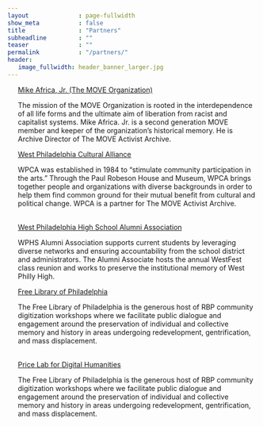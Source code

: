 ```yaml
---
layout              : page-fullwidth
show_meta           : false
title               : "Partners"
subheadline         : ""
teaser              : ""
permalink           : "/partners/"
header:
   image_fullwidth: header_banner_larger.jpg
---
```

<div class="row 2">
    <div class="large-6 columns">
        <img src="{{ site.urlimg }}MOVE_crop.jpg" alt="">
        <div class="accordion" data-accordion>
            <div class="accordion-navigation">
                <a href="#panel1a" class="text-center">Mike Africa, Jr. (The MOVE Organization)</a>
                <div id="panel1a" class="content inactive">
                    <p>The mission of the MOVE Organization is rooted in the interdependence of all life forms and the ultimate aim of liberation from racist and capitalist systems. Mike Africa. Jr. is a second generation MOVE member and keeper of the organization’s historical memory. He is Archive Director of The MOVE Activist Archive.</p>
                </div>
            </div>
        </div>        
    </div>
    <div class="large-6 columns">
        <img src="{{ site.urlimg }}placeholder_team.jpg" alt="">
        <div class="accordion" data-accordion>
            <div class="accordion-navigation">
                <a href="#panel2a" class="text-center">West Philadelphia Cultural Alliance</a>
                <div id="panel2a" class="content inactive">
                    <p>WPCA was established in 1984 to “stimulate community participation in the arts.” Through the Paul Robeson House and Museum, WPCA brings together people and organizations with diverse backgrounds in order to help them find common ground for their mutual benefit from cultural and political change. WPCA is a partner for The MOVE Activist Archive.</p>
                </div>
            </div>
        </div>
    </div>
</div>
<br>

<div class="row 3">
    <div class="large-6 columns">
        <img src="{{ site.urlimg }}wphsaa_classic_crop.jpg" alt="">
        <div class="accordion" data-accordion>
            <div class="accordion-navigation">
                <a href="#panel3a" class="text-center">West Philadelphia High School Alumni Association</a>
                <div id="panel3a" class="content inactive">
                    <p>WPHS Alumni Association supports current students by leveraging diverse networks and ensuring accountability from the school district and administrators. The Alumni Associate hosts the annual WestFest class reunion and works to preserve the institutional memory of West Philly High.</p>
                </div>
            </div>
        </div>
    </div>
     <div class="large-6 columns">
        <img src="{{ site.urlimg }}placeholder_team.jpg" alt="">
        <div class="accordion" data-accordion>
            <div class="accordion-navigation">
                <a href="#panel4a" class="text-center">Free Library of Philadelphia</a>
                <div id="panel4a" class="content inactive">
                    <p>The Free Library of Philadelphia is the generous host of RBP community digitization workshops where we facilitate public dialogue and engagement around the preservation of individual and collective memory and history in areas undergoing redevelopment, gentrification, and mass displacement.</p>
                </div>
            </div>
        </div>
    </div>
</div>
<br>
<div class="row 4">
    <div class="large-6 columns">
        <img src="{{ site.urlimg }}price_logo_edit.jpg" alt="">
        <div class="accordion" data-accordion>
            <div class="accordion-navigation">
                <a href="#panel4a" class="text-center">Price Lab for Digital Humanities</a>
                <div id="panel4a" class="content inactive">
                    <p>The Free Library of Philadelphia is the generous host of RBP community digitization workshops where we facilitate public dialogue and engagement around the preservation of individual and collective memory and history in areas undergoing redevelopment, gentrification, and mass displacement.</p>
                </div>
            </div>
        </div>
    </div>
    <!--<div class="large-6 columns">
        <img src="{{ site.urlimg }}" alt="">
    </div>-->
</div>
